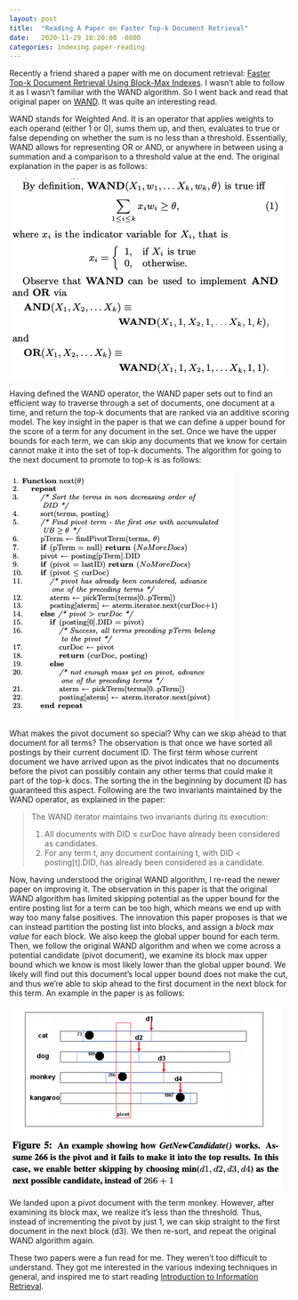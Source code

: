 ```yaml
---
layout: post
title:  "Reading A Paper on Faster Top-k Document Retrieval"
date:   2020-11-29 10:20:00 -0800
categories: indexing paper-reading
---
```


Recently a friend shared a paper with me on document retrieval: [Faster Top-k Document Retrieval Using Block-Max Indexes](http://engineering.nyu.edu/~suel/papers/bmw.pdf). I wasn’t able to follow it as I wasn’t familiar with the WAND algorithm. So I went back and read that original paper on [WAND](https://citeseerx.ist.psu.edu/viewdoc/download?doi=10.1.1.365.2939&rep=rep1&type=pdf). It was quite an interesting read.

WAND stands for Weighted And. It is an operator that  applies weights to each operand (either 1 or 0), sums them up, and then, evaluates to true or false depending on whether the sum is no less than a threshold. Essentially, WAND allows for representing OR or AND, or anywhere in between using a summation and a comparison to a threshold value at the end. The original explanation in the paper is as follows:

![WAND Operator Definition](/assets/wand-operator.png)

Having defined the WAND operator, the WAND paper sets out to find an efficient way to traverse through a set of documents, one document at a time, and return the top-k documents that are ranked via an additive scoring model. The key insight in the paper is that we can define a upper bound for the score of a term for any document in the set. Once we have the upper bounds for each term, we can skip any documents that we know for certain cannot make it into the set of top-k documents. The algorithm for going to the next document to promote to top-k is as follows:

![WAND Algorithm](/assets/wand-algorithm.png)

What makes the pivot document so special? Why can we skip ahead to that document for all terms? The observation is that once we have sorted all postings by their current document ID. The first term whose current document we have arrived upon as the pivot indicates that no documents before the pivot can possibly contain any other terms that could make it part of the top-k docs. The sorting the in the beginning by document ID has guaranteed this aspect.  Following are the two invariants maintained by the WAND operator, as explained in the paper:

> The WAND iterator maintains two invariants during its execution:
> 1. All documents with DID ≤ curDoc have already been considered as candidates.
> 2. For any term t, any document containing t, with DID < posting[t].DID, has already been considered as a candidate.

Now, having understood the original WAND algorithm, I re-read the newer paper on improving it. The observation in this paper is that the original WAND algorithm has limited skipping potential as the upper bound for the entire posting list for a term can be too high, which means we end up with way too many false positives. The innovation this paper proposes is that we can instead partition the posting list into blocks, and assign a *block max value* for each block. We also keep the global upper bound for each term. Then, we follow the original WAND algorithm and when we come across a potential candidate (pivot document), we examine its block max upper bound which we know is most likely lower than the global upper bound. We likely will find out this document’s local upper bound does not make the cut, and thus we’re able to skip ahead to the first document in the next block for this term. An example in the paper is as follows:

![BMW Algorithm](/assets/bmw-example.png)

We landed upon a pivot document with the term monkey. However, after examining its block max, we realize it’s less than the threshold. Thus, instead of incrementing the pivot by just 1, we can skip straight to the first document in the next block (d3). We then re-sort, and repeat the original WAND algorithm again.

These two papers were a fun read for me. They weren’t too difficult to understand. They got me interested in the various indexing techniques in general, and inspired me to start reading [Introduction to Information Retrieval](https://nlp.stanford.edu/IR-book/information-retrieval-book.html).
